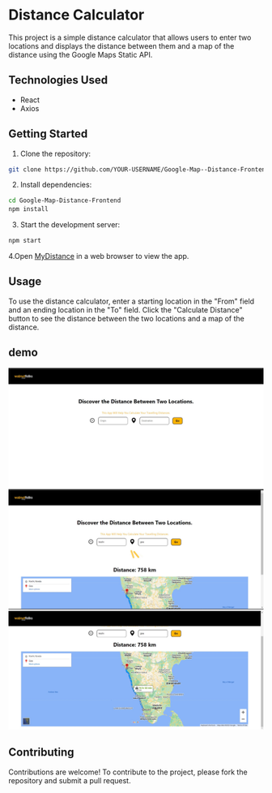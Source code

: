 # Distance Calculator
This project is a simple distance calculator that allows users to enter two locations and displays the distance between them and a map of the distance using the Google Maps Static API.

## Technologies Used
  * React
  * Axios

## Getting Started
1. Clone the repository:
``` bash
git clone https://github.com/YOUR-USERNAME/Google-Map--Distance-Frontend.git
```
2. Install dependencies:
``` bash
cd Google-Map-Distance-Frontend
npm install
```
3. Start the development server:
``` js
npm start
```
4.Open [MyDistance](https://google-map-distance-frontend.vercel.app/) in a web browser to view the app.

## Usage

To use the distance calculator, enter a starting location in the "From" field and an ending location in the "To" field. Click the "Calculate Distance" button to see the distance between the two locations and a map of the distance.

## demo
![image](https://github.com/AMEEN-TS/Google-Map-Distance-Frontend/blob/main/image-1.jpg)
![image-2](https://github.com/AMEEN-TS/Google-Map-Distance-Frontend/blob/main/image-2.jpg)
![image-3](https://github.com/AMEEN-TS/Google-Map-Distance-Frontend/blob/main/image-3.jpg)

## Contributing

Contributions are welcome! To contribute to the project, please fork the repository and submit a pull request.
